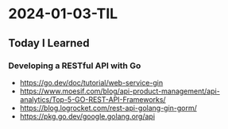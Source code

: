 # 2024-01-03-TIL

## Today I Learned

### Developing a RESTful API with Go

- https://go.dev/doc/tutorial/web-service-gin
- https://www.moesif.com/blog/api-product-management/api-analytics/Top-5-GO-REST-API-Frameworks/
- https://blog.logrocket.com/rest-api-golang-gin-gorm/
- https://pkg.go.dev/google.golang.org/api